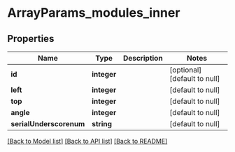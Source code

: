 # ArrayParams_modules_inner

## Properties
Name | Type | Description | Notes
------------ | ------------- | ------------- | -------------
**id** | **integer** |  | [optional] [default to null]
**left** | **integer** |  | [default to null]
**top** | **integer** |  | [default to null]
**angle** | **integer** |  | [default to null]
**serialUnderscorenum** | **string** |  | [default to null]

[[Back to Model list]](../README.md#documentation-for-models) [[Back to API list]](../README.md#documentation-for-api-endpoints) [[Back to README]](../README.md)


